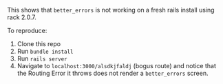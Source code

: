 This shows that `better_errors` is not working on a fresh rails install using rack 2.0.7.

To reproduce:

1. Clone this repo
2. Run `bundle install`
3. Run `rails server`
4. Navigate to `localhost:3000/alsdkjfaldj` (bogus route) and notice that the Routing Error it throws does not render a `better_errors` screen.
